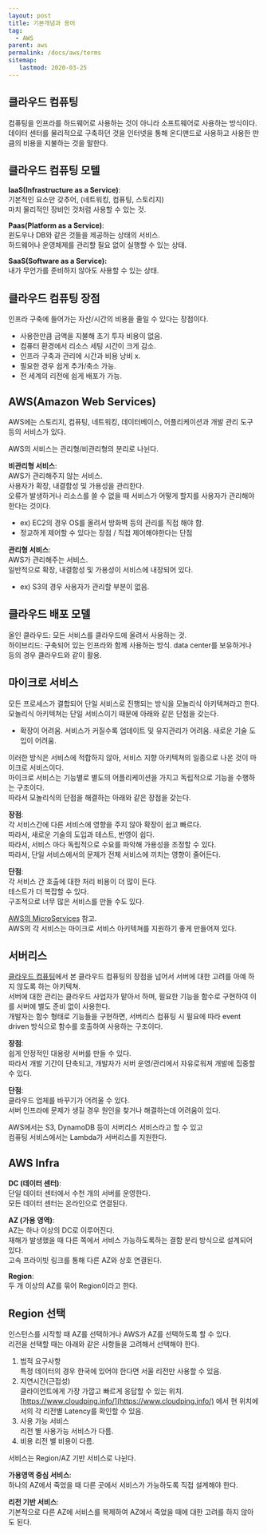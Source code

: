 ```yaml
---
layout: post
title: 기본개념과 용어
tag:
  - AWS
parent: aws
permalink: /docs/aws/terms
sitemap:
   lastmod: 2020-03-25
---
```


## 클라우드 컴퓨팅
컴퓨팅을 인프라를 하드웨어로 사용하는 것이 아니라 소프트웨어로 사용하는 방식이다.  
데이터 센터를 물리적으로 구축하던 것을 인터넷을 통해 온디맨드로 사용하고 사용한 만큼의 비용을 지불하는 것을 말한다.

## 클라우드 컴퓨팅 모텔
**IaaS(Infrastructure as a Service)**:  
기본적인 요소만 갖추어, (네트워킹, 컴퓨팅, 스토리지)  
마치 물리적인 장비인 것처럼 사용할 수 있는 것.  

**Paas(Platform as a Service)**:  
윈도우나 DB와 같은 것들을 제공하는 상태의 서비스.  
하드웨어나 운영체제를 관리할 필요 없이 실행할 수 있는 상태.  

**SaaS(Software as a Service):**  
내가 무언가를 준비하지 않아도 사용할 수 있는 상태.

## 클라우드 컴퓨팅 장점
인프라 구축에 들어가는 자산/시간의 비용을 줄일 수 있다는 장점이다.
- 사용한만큼 금액을 지불해 초기 투자 비용이 없음.
- 컴퓨터 환경에서 리소스 세팅 시간이 크게 감소.
- 인프라 구축과 관리에 시간과 비용 낭비 x.
- 필요한 경우 쉽게 추가/축소 가능.
- 전 세계의 리전에 쉽게 배포가 가능.

## AWS(Amazon Web Services)
AWS에는 스토리지, 컴퓨팅, 네트워킹, 데이터베이스, 어플리케이션과 개발 관리 도구 등의 서비스가 있다.  

AWS의 서비스는 관리형/비관리형의 분리로 나뉜다.

**비관리형 서비스**:  
AWS가 관리해주지 않는 서비스.  
사용자가 확장, 내결함성 및 가용성을 관리한다.  
오류가 발생하거나 리소스를 쓸 수 없을 때 서비스가 어떻게 할지를 사용자가 관리해야한다는 것이다.
- ex) EC2의 경우 OS를 올려서 방화벽 등의 관리를 직접 해야 함.
- 정교하게 제어할 수 있다는 장점 / 직접 제어해야한다는 단점

**관리형 서비스**:  
AWS가 관리해주는 서비스.  
일반적으로 확장, 내결함성 및 가용성이 서비스에 내장되어 있다.  
- ex) S3의 경우 사용자가 관리할 부분이 없음.

## 클라우드 배포 모델
올인 클라우드: 모든 서비스를 클라우드에 올려서 사용하는 것.  
하이브리드: 구축되어 있는 인프라와 함께 사용하는 방식. data center를 보유하거나 등의 경우 클라우드와 같이 활용.

## 마이크로 서비스
모든 프로세스가 결합되어 단일 서비스로 진행되는 방식을 모놀리식 아키텍쳐라고 한다.  
모놀리식 아키텍쳐는 단일 서비스이기 때문에 아래와 같은 단점을 갖는다.  
- 확장이 어려움. 서비스가 커질수록 업데이트 및 유지관리가 어려움. 새로운 기술 도입이 어려움.

이러한 방식은 서비스에 적합하지 않아, 서비스 지향 아키텍쳐의 일종으로 나온 것이 마이크로 서비스이다.  
마이크로 서비스는 기능별로 별도의 어플리케이션을 가지고 독립적으로 기능을 수행하는 구조이다.  
따라서 모놀리식의 단점을 해결하는 아래와 같은 장점을 갖는다.  

**장점**:  
각 서비스간에 다른 서비스에 영향을 주지 않아 확장이 쉽고 빠르다.  
따라서, 새로운 기술의 도입과 테스트, 반영이 쉽다.  
따라서, 서비스 마다 독립적으로 수요를 파악해 가용성을 조정할 수 있다.   
따라서, 단일 서비스에서의 문제가 전체 서비스에 끼치는 영향이 줄어든다.  

**단점**:  
각 서비스 간 호출에 대한 처리 비용이 더 많이 든다.  
테스트가 더 복잡할 수 있다.  
구조적으로 너무 많은 서비스를 만들 수도 있다.

[AWS의 MicroServices](https://aws.amazon.com/ko/microservices/) 참고.  
AWS의 각 서비스는 마이크로 서비스 아키텍쳐를 지원하기 좋게 만들어져 있다.  

## 서버리스
[클라우드 컴퓨팅](#클라우드-컴퓨팅)에서 본 클라우드 컴퓨팅의 장점을 넘어서 서버에 대한 고려를 아예 하지 않도록 하는 아키텍쳐.  
서버에 대한 관리는 클라우드 사업자가 맡아서 하며, 필요한 기능을 함수로 구현하여 이를 서버에 별도 준비 없이 사용한다.  
개발자는 함수 형태로 기능들을 구현하면, 서버리스 컴퓨팅 시 필요에 따라 event driven 방식으로 함수를 호출하여 사용하는 구조이다.    

**장점**:  
쉽게 안정적인 대용량 서버를 만들 수 있다.  
따라서 개발 기간이 단축되고, 개발자가 서버 운영/관리에서 자유로워져 개발에 집중할 수 있다.  

**단점**:  
클라우드 업체를 바꾸기가 어려울 수 있다.  
서버 인프라에 문제가 생길 경우 원인을 찾거나 해결하는데 어려움이 있다.

AWS에서는 S3, DynamoDB 등이 서버리스 서비스라고 할 수 있고  
컴퓨팅 서비스에서는 Lambda가 서버리스를 지원한다.

## AWS Infra
**DC (데이터 센터)**:  
단일 데이터 센터에서 수천 개의 서버를 운영한다.  
모든 데이터 센터는 온라인으로 연결된다.  

**AZ (가용 영역)**:  
AZ는 하나 이상의 DC로 이루어진다.  
재해가 발생했을 때 다른 쪽에서 서비스 가능하도록하는 결함 분리 방식으로 설계되어 있다.  
고속 프라이빗 링크를 통해 다른 AZ와 상호 연결된다.  

**Region**:  
두 개 이상의 AZ를 묶어 Region이라고 한다.  

## Region 선택
인스턴스를 시작할 때 AZ를 선택하거나 AWS가 AZ를 선택하도록 할 수 있다.  
리전을 선택할 때는 아래와 같은 사항들을 고려해서 선택해야 한다.  

1. 법적 요구사항  
   특정 데이터의 경우 한국에 있어야 한다면 서울 리전만 사용할 수 있음.
2. 지연시간(근접성)  
   클라이언트에게 가장 가깝고 빠르게 응답할 수 있는 위치.  
   [https://www.cloudping.info/](https://www.cloudping.info/) 에서 현 위치에서의 각 리전별 Latency를 확인할 수 있음.
3. 사용 가능 서비스  
   리전 별 사용가능 서비스가 다름.
4. 비용
   리전 별 비용이 다름.

서비스는 Region/AZ 기반 서비스로 나뉜다.  

**가용영역 중심 서비스**:  
하나의 AZ에서 죽었을 때 다른 곳에서 서비스가 가능하도록 직접 설계해야 한다.

**리전 기반 서비스**:  
기본적으로 다른 AZ에 서비스를 복제하여 AZ에서 죽었을 때에 대한 고려를 하지 않아도 된다.